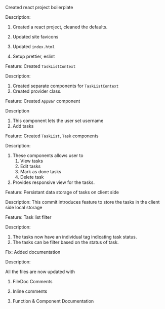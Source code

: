 Created react project boilerplate

  

Description:

1. Created a react project, cleaned the defaults.

2. Updated site favicons

3. Updated `index.html`

4. Setup prettier, eslint


Feature: Created `TaskListContext`

Description:
1. Created separate components for `TaskListContext`
2. Created provider class.


Feature: Created `AppBar` component

Description
1. This component lets the user set username
2. Add tasks

Feature: Created `TaskList`, `Task` components

Description:
1. These components allows user to
	1. View tasks
	2. Edit tasks
	3. Mark as done tasks
	4. Delete task
2. Provides responsive view for the tasks.


Feature: Persistant data storage of tasks on client side

Description:
This commit introduces feature to store the tasks in the client side local storage

Feature: Task list filter

Description:
1. The tasks now have an individual tag indicating task status.
2. The tasks can be filter based on the status of task.

Fix: Added documentation

  

Description:

All the files are now updated with

1. FileDoc Comments

2. Inline comments

3. Function & Component Documentation
